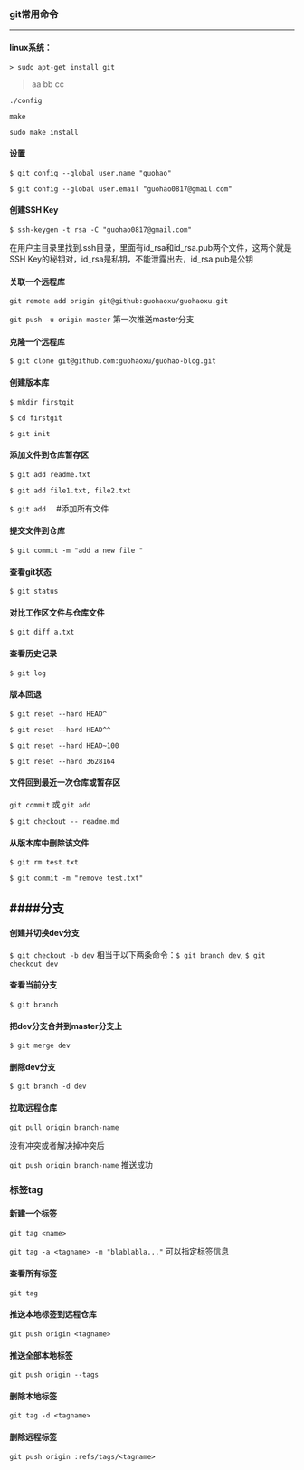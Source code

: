 ### git常用命令
---
#### linux系统：

```
> sudo apt-get install git
```
> aa bb cc

`./config`

`make`

`sudo make install`

#### 设置

`$ git config --global user.name "guohao"`

`$ git config --global user.email "guohao0817@gmail.com"`

#### 创建SSH Key

`$ ssh-keygen -t rsa -C "guohao0817@gmail.com"`

在用户主目录里找到.ssh目录，里面有id_rsa和id_rsa.pub两个文件，这两个就是SSH Key的秘钥对，id_rsa是私钥，不能泄露出去，id_rsa.pub是公钥

#### 关联一个远程库

`git remote add origin git@github:guohaoxu/guohaoxu.git`

`git push -u origin master` 第一次推送master分支

#### 克隆一个远程库

`$ git clone git@github.com:guohaoxu/guohao-blog.git`

#### 创建版本库

`$ mkdir firstgit`

`$ cd firstgit`

`$ git init`

#### 添加文件到仓库暂存区

`$ git add readme.txt`

`$ git add file1.txt, file2.txt`

`$ git add .` #添加所有文件

#### 提交文件到仓库

`$ git commit -m "add a new file "`

#### 查看git状态

`$ git status`

#### 对比工作区文件与仓库文件

`$ git diff a.txt`

#### 查看历史记录

`$ git log`

#### 版本回退

`$ git reset --hard HEAD^`

`$ git reset --hard HEAD^^`

`$ git reset --hard HEAD~100`

`$ git reset --hard 3628164`

#### 文件回到最近一次仓库或暂存区

`git commit` 或 `git add`

`$ git checkout -- readme.md`

#### 从版本库中删除该文件

`$ git rm test.txt`

`$ git commit -m "remove test.txt"`

####分支
---

#### 创建并切换dev分支

`$ git checkout -b dev` 相当于以下两条命令：`$ git branch dev`, `$ git checkout dev`

#### 查看当前分支

`$ git branch`

#### 把dev分支合并到master分支上

`$ git merge dev`

#### 删除dev分支

`$ git branch -d dev`

#### 拉取远程仓库

`git pull origin branch-name`

没有冲突或者解决掉冲突后

`git push origin branch-name` 推送成功

### 标签tag

#### 新建一个标签

`git tag <name>`

`git tag -a <tagname> -m "blablabla..."` 可以指定标签信息

#### 查看所有标签

`git tag`

#### 推送本地标签到远程仓库

`git push origin <tagname>`

#### 推送全部本地标签

`git push origin --tags`

#### 删除本地标签

`git tag -d <tagname>`

#### 删除远程标签

`git push origin :refs/tags/<tagname>`
